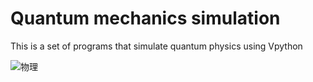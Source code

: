# Quantum mechanics simulation
This is a set of programs that simulate quantum physics using Vpython

![物理](https://user-images.githubusercontent.com/42721682/66665477-9dab4f00-ec1c-11e9-8447-d008f680c169.PNG)
